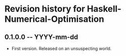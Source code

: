 # Revision history for Haskell-Numerical-Optimisation

## 0.1.0.0 -- YYYY-mm-dd

* First version. Released on an unsuspecting world.
